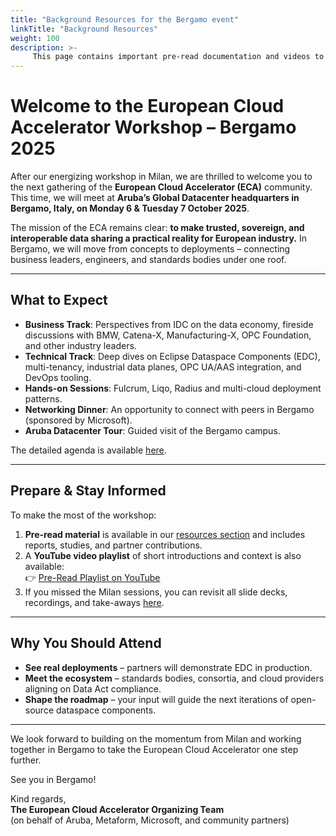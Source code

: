 ```yaml
---
title: "Background Resources for the Bergamo event"
linkTitle: "Background Resources"
weight: 100
description: >-
     This page contains important pre-read documentation and videos to prep yourselves for the Bergamo event and understand the background between DataSpaces. 
---
```


# Welcome to the European Cloud Accelerator Workshop – Bergamo 2025  

After our energizing workshop in Milan, we are thrilled to welcome you to the next gathering of the **European Cloud Accelerator (ECA)** community. This time, we will meet at **Aruba’s Global Datacenter headquarters in Bergamo, Italy, on Monday 6 & Tuesday 7 October 2025**.  

The mission of the ECA remains clear: **to make trusted, sovereign, and interoperable data sharing a practical reality for European industry.** In Bergamo, we will move from concepts to deployments – connecting business leaders, engineers, and standards bodies under one roof.  

---

## What to Expect  

- **Business Track**: Perspectives from IDC on the data economy, fireside discussions with BMW, Catena-X, Manufacturing-X, OPC Foundation, and other industry leaders.  
- **Technical Track**: Deep dives on Eclipse Dataspace Components (EDC), multi-tenancy, industrial data planes, OPC UA/AAS integration, and DevOps tooling.  
- **Hands-on Sessions**: Fulcrum, Liqo, Radius and multi-cloud deployment patterns.  
- **Networking Dinner**: An opportunity to connect with peers in Bergamo (sponsored by Microsoft).  
- **Aruba Datacenter Tour**: Guided visit of the Bergamo campus.  

The detailed agenda is available [here](../agenda).  

---

## Prepare & Stay Informed  

To make the most of the workshop:  
1. **Pre-read material** is available in our [resources section](https://github.com/Metaform/dcsa/tree/main/content/en/documentation/overview/bergamo-2025/resources) and includes reports, studies, and partner contributions.
2. A **YouTube video playlist** of short introductions and context is also available:  
   👉 [Pre-Read Playlist on YouTube](https://www.youtube.com/playlist?list=PL8XAuixTAZx1NtK24W08w7hvyBv-cEDG5)  
3. If you missed the Milan sessions, you can revisit all slide decks, recordings, and take-aways [here](https://metaform.github.io/dcsa/documentation/overview/milan-2025/).  

---

## Why You Should Attend  

- **See real deployments** – partners will demonstrate EDC in production.  
- **Meet the ecosystem** – standards bodies, consortia, and cloud providers aligning on Data Act compliance.  
- **Shape the roadmap** – your input will guide the next iterations of open-source dataspace components.  

---

We look forward to building on the momentum from Milan and working together in Bergamo to take the European Cloud Accelerator one step further.  

See you in Bergamo!  

Kind regards,  
**The European Cloud Accelerator Organizing Team**  
(on behalf of Aruba, Metaform, Microsoft, and community partners)  


